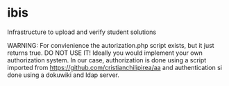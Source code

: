 # ibis
Infrastructure to upload and verify student solutions

WARNING: For convienience the autorization.php script exists, but it just returns true. DO NOT USE IT!
Ideally you would implement your own authorization system.
In our case, authorization is done using a script imported from https://github.com/cristianchilipirea/aa and authentication si done using a dokuwiki and ldap server.